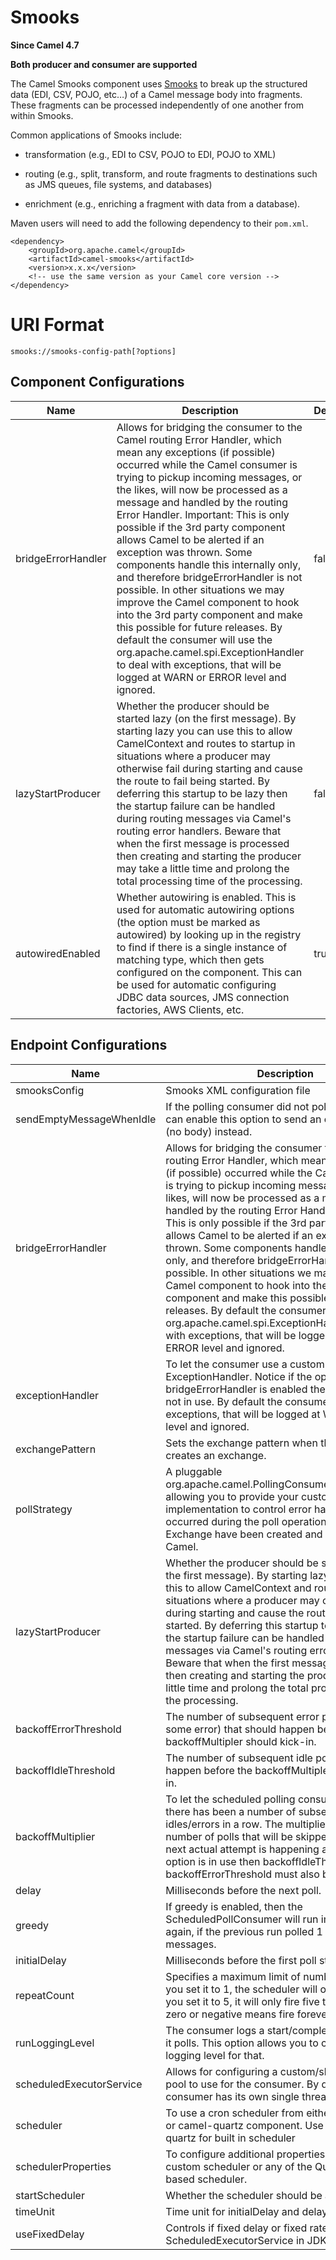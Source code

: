 # Smooks

**Since Camel 4.7**

**Both producer and consumer are supported**

The Camel Smooks component uses [Smooks](https://www.smooks.org/) to
break up the structured data (EDI, CSV, POJO, etc…) of a Camel message
body into fragments. These fragments can be processed independently of
one another from within Smooks.

Common applications of Smooks include:

-   transformation (e.g., EDI to CSV, POJO to EDI, POJO to XML)

-   routing (e.g., split, transform, and route fragments to destinations
    such as JMS queues, file systems, and databases)

-   enrichment (e.g., enriching a fragment with data from a database).

Maven users will need to add the following dependency to their
`pom.xml`.

    <dependency>
        <groupId>org.apache.camel</groupId>
        <artifactId>camel-smooks</artifactId>
        <version>x.x.x</version>
        <!-- use the same version as your Camel core version -->
    </dependency>

# URI Format

    smooks://smooks-config-path[?options]

## Component Configurations

  
|Name|Description|Default|Type|
|---|---|---|---|
|bridgeErrorHandler|Allows for bridging the consumer to the Camel routing Error Handler, which mean any exceptions (if possible) occurred while the Camel consumer is trying to pickup incoming messages, or the likes, will now be processed as a message and handled by the routing Error Handler. Important: This is only possible if the 3rd party component allows Camel to be alerted if an exception was thrown. Some components handle this internally only, and therefore bridgeErrorHandler is not possible. In other situations we may improve the Camel component to hook into the 3rd party component and make this possible for future releases. By default the consumer will use the org.apache.camel.spi.ExceptionHandler to deal with exceptions, that will be logged at WARN or ERROR level and ignored.|false|boolean|
|lazyStartProducer|Whether the producer should be started lazy (on the first message). By starting lazy you can use this to allow CamelContext and routes to startup in situations where a producer may otherwise fail during starting and cause the route to fail being started. By deferring this startup to be lazy then the startup failure can be handled during routing messages via Camel's routing error handlers. Beware that when the first message is processed then creating and starting the producer may take a little time and prolong the total processing time of the processing.|false|boolean|
|autowiredEnabled|Whether autowiring is enabled. This is used for automatic autowiring options (the option must be marked as autowired) by looking up in the registry to find if there is a single instance of matching type, which then gets configured on the component. This can be used for automatic configuring JDBC data sources, JMS connection factories, AWS Clients, etc.|true|boolean|

## Endpoint Configurations

  
|Name|Description|Default|Type|
|---|---|---|---|
|smooksConfig|Smooks XML configuration file||string|
|sendEmptyMessageWhenIdle|If the polling consumer did not poll any files, you can enable this option to send an empty message (no body) instead.|false|boolean|
|bridgeErrorHandler|Allows for bridging the consumer to the Camel routing Error Handler, which mean any exceptions (if possible) occurred while the Camel consumer is trying to pickup incoming messages, or the likes, will now be processed as a message and handled by the routing Error Handler. Important: This is only possible if the 3rd party component allows Camel to be alerted if an exception was thrown. Some components handle this internally only, and therefore bridgeErrorHandler is not possible. In other situations we may improve the Camel component to hook into the 3rd party component and make this possible for future releases. By default the consumer will use the org.apache.camel.spi.ExceptionHandler to deal with exceptions, that will be logged at WARN or ERROR level and ignored.|false|boolean|
|exceptionHandler|To let the consumer use a custom ExceptionHandler. Notice if the option bridgeErrorHandler is enabled then this option is not in use. By default the consumer will deal with exceptions, that will be logged at WARN or ERROR level and ignored.||object|
|exchangePattern|Sets the exchange pattern when the consumer creates an exchange.||object|
|pollStrategy|A pluggable org.apache.camel.PollingConsumerPollingStrategy allowing you to provide your custom implementation to control error handling usually occurred during the poll operation before an Exchange have been created and being routed in Camel.||object|
|lazyStartProducer|Whether the producer should be started lazy (on the first message). By starting lazy you can use this to allow CamelContext and routes to startup in situations where a producer may otherwise fail during starting and cause the route to fail being started. By deferring this startup to be lazy then the startup failure can be handled during routing messages via Camel's routing error handlers. Beware that when the first message is processed then creating and starting the producer may take a little time and prolong the total processing time of the processing.|false|boolean|
|backoffErrorThreshold|The number of subsequent error polls (failed due some error) that should happen before the backoffMultipler should kick-in.||integer|
|backoffIdleThreshold|The number of subsequent idle polls that should happen before the backoffMultipler should kick-in.||integer|
|backoffMultiplier|To let the scheduled polling consumer backoff if there has been a number of subsequent idles/errors in a row. The multiplier is then the number of polls that will be skipped before the next actual attempt is happening again. When this option is in use then backoffIdleThreshold and/or backoffErrorThreshold must also be configured.||integer|
|delay|Milliseconds before the next poll.|500|integer|
|greedy|If greedy is enabled, then the ScheduledPollConsumer will run immediately again, if the previous run polled 1 or more messages.|false|boolean|
|initialDelay|Milliseconds before the first poll starts.|1000|integer|
|repeatCount|Specifies a maximum limit of number of fires. So if you set it to 1, the scheduler will only fire once. If you set it to 5, it will only fire five times. A value of zero or negative means fire forever.|0|integer|
|runLoggingLevel|The consumer logs a start/complete log line when it polls. This option allows you to configure the logging level for that.|TRACE|object|
|scheduledExecutorService|Allows for configuring a custom/shared thread pool to use for the consumer. By default each consumer has its own single threaded thread pool.||object|
|scheduler|To use a cron scheduler from either camel-spring or camel-quartz component. Use value spring or quartz for built in scheduler|none|object|
|schedulerProperties|To configure additional properties when using a custom scheduler or any of the Quartz, Spring based scheduler.||object|
|startScheduler|Whether the scheduler should be auto started.|true|boolean|
|timeUnit|Time unit for initialDelay and delay options.|MILLISECONDS|object|
|useFixedDelay|Controls if fixed delay or fixed rate is used. See ScheduledExecutorService in JDK for details.|true|boolean|
